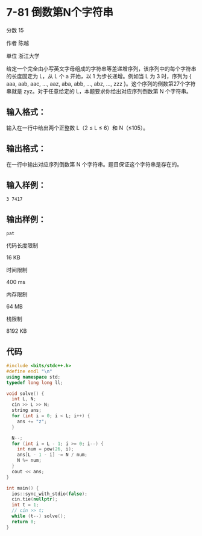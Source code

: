 # **7-81 倒数第N个字符串**

分数 15

作者 陈越

单位 浙江大学

给定一个完全由小写英文字母组成的字符串等差递增序列，该序列中的每个字符串的长度固定为 L，从 L 个 a 开始，以 1 为步长递增。例如当 L 为 3 时，序列为 { aaa, aab, aac, ..., aaz, aba, abb, ..., abz, ..., zzz }。这个序列的倒数第27个字符串就是 zyz。对于任意给定的 L，本题要求你给出对应序列倒数第 N 个字符串。

## 输入格式：

输入在一行中给出两个正整数 L（2 ≤ L ≤ 6）和 N（≤105）。

## 输出格式：

在一行中输出对应序列倒数第 N 个字符串。题目保证这个字符串是存在的。

## 输入样例：

```in
3 7417
```

## 输出样例：

```out
pat
```

代码长度限制

16 KB

时间限制

400 ms

内存限制

64 MB

栈限制

8192 KB

## 代码

```cpp
#include <bits/stdc++.h>
#define endl "\n"
using namespace std;
typedef long long ll;

void solve() {
  int L, N;
  cin >> L >> N;
  string ans;
  for (int i = 0; i < L; i++) {
    ans += "z";
  }

  N--;
  for (int i = L - 1; i >= 0; i--) {
    int num = pow(26, i);
    ans[L - 1 - i] -= N / num;
    N %= num;
  }
  cout << ans;
}

int main() {
  ios::sync_with_stdio(false);
  cin.tie(nullptr);
  int t = 1;
  // cin >> t;
  while (t--) solve();
  return 0;
}
```

